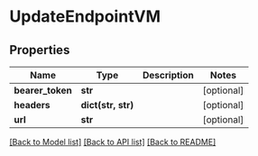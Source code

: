 # UpdateEndpointVM


## Properties
Name | Type | Description | Notes
------------ | ------------- | ------------- | -------------
**bearer_token** | **str** |  | [optional] 
**headers** | **dict(str, str)** |  | [optional] 
**url** | **str** |  | [optional] 

[[Back to Model list]](../README.md#documentation-for-models) [[Back to API list]](../README.md#documentation-for-api-endpoints) [[Back to README]](../README.md)


